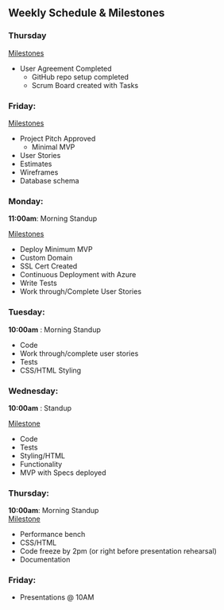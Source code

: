 ## Weekly Schedule & Milestones

### Thursday
<u>Milestones </u>
- User Agreement Completed
  - GitHub repo setup completed
  - Scrum Board created with Tasks

### Friday: <br />
<u>Milestones</u> <br />
  - Project Pitch Approved
	- Minimal MVP
  - User Stories
  - Estimates
  - Wireframes
  - Database schema

### Monday: <br /> 
**11:00am**: Morning Standup <br />

<u>Milestones</u><br />
- Deploy Minimum MVP
- Custom Domain
- SSL Cert Created
- Continuous Deployment with Azure
- Write Tests
- Work through/Complete User Stories

### Tuesday: <br /> 
**10:00am** : Morning Standup <br />
- Code
- Work through/complete user stories
- Tests
- CSS/HTML Styling


### Wednesday: <br /> 
**10:00am** : Standup

<u> Milestone </u> <br />
- Code 
- Tests
- Styling/HTML
- Functionality
- MVP with Specs deployed


### Thursday: <br /> 
**10:00am**:  Morning Standup <br />
<u> Milestone </u> <br />
- Performance bench
- CSS/HTML
- Code freeze by 2pm (or right before presentation rehearsal)
- Documentation

### Friday: <br /> 
  - Presentations @ 10AM
